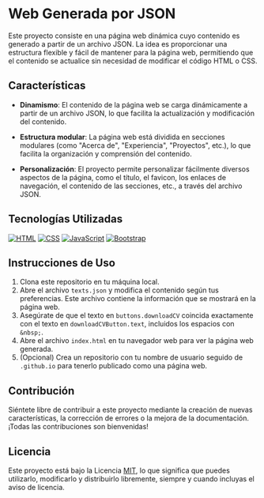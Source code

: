 # Web Generada por JSON

Este proyecto consiste en una página web dinámica cuyo contenido es generado a partir de un archivo JSON. La idea es proporcionar una estructura flexible y fácil de mantener para la página web, permitiendo que el contenido se actualice sin necesidad de modificar el código HTML o CSS.

## Características

- **Dinamismo**: El contenido de la página web se carga dinámicamente a partir de un archivo JSON, lo que facilita la actualización y modificación del contenido.
  
- **Estructura modular**: La página web está dividida en secciones modulares (como "Acerca de", "Experiencia", "Proyectos", etc.), lo que facilita la organización y comprensión del contenido.

- **Personalización**: El proyecto permite personalizar fácilmente diversos aspectos de la página, como el título, el favicon, los enlaces de navegación, el contenido de las secciones, etc., a través del archivo JSON.

## Tecnologías Utilizadas

[![HTML](https://img.shields.io/badge/HTML5-E34F26?style=for-the-badge&logo=html5&logoColor=white)](https://developer.mozilla.org/es/docs/Web/HTML)
[![CSS](https://img.shields.io/badge/CSS3-1572B6?style=for-the-badge&logo=css3&logoColor=white)](https://developer.mozilla.org/es/docs/Web/CSS)
[![JavaScript](https://img.shields.io/badge/JavaScript-F7DF1E?style=for-the-badge&logo=javascript&logoColor=black)](https://developer.mozilla.org/es/docs/Web/JavaScript)
[![Bootstrap](https://img.shields.io/badge/Bootstrap-563D7C?style=for-the-badge&logo=bootstrap&logoColor=white)](https://getbootstrap.com/)

## Instrucciones de Uso

1. Clona este repositorio en tu máquina local.
2. Abre el archivo `texts.json` y modifica el contenido según tus preferencias. Este archivo contiene la información que se mostrará en la página web.
3. Asegúrate de que el texto en `buttons.downloadCV` coincida exactamente con el texto en `downloadCVButton.text`, incluidos los espacios con `&nbsp;`.
4. Abre el archivo `index.html` en tu navegador web para ver la página web generada.
5. (Opcional) Crea un repositorio con tu nombre de usuario seguido de `.github.io` para tenerlo publicado como una página web.

## Contribución

Siéntete libre de contribuir a este proyecto mediante la creación de nuevas características, la corrección de errores o la mejora de la documentación. ¡Todas las contribuciones son bienvenidas!

## Licencia

  Este proyecto está bajo la Licencia [MIT](LICENSE), lo que significa que puedes utilizarlo, modificarlo y distribuirlo libremente, siempre y cuando incluyas el aviso de licencia.
